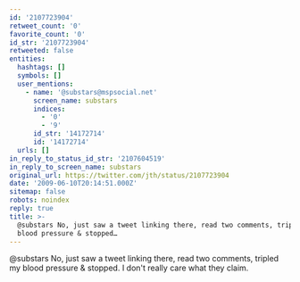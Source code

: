 ```yaml
---
id: '2107723904'
retweet_count: '0'
favorite_count: '0'
id_str: '2107723904'
retweeted: false
entities:
  hashtags: []
  symbols: []
  user_mentions:
    - name: '@substars@mspsocial.net'
      screen_name: substars
      indices:
        - '0'
        - '9'
      id_str: '14172714'
      id: '14172714'
  urls: []
in_reply_to_status_id_str: '2107604519'
in_reply_to_screen_name: substars
original_url: https://twitter.com/jth/status/2107723904
date: '2009-06-10T20:14:51.000Z'
sitemap: false
robots: noindex
reply: true
title: >-
  @substars No, just saw a tweet linking there, read two comments, tripled my
  blood pressure & stopped…
---
```


@substars No, just saw a tweet linking there, read two comments, tripled my blood pressure & stopped. I don't really care what they claim.